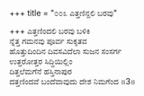 +++
title = "೦೦೩ ಎತ್ತಣಿನ್ದಲಿ ಬರವು"

+++
ಎತ್ತಣಿಂದಲಿ ಬರವು ಬಳಿಕಿ  
ನ್ನೆತ್ತ ಗಮನವು ಪೂರ್ವ ಸುಕೃತವ  
ಹೊತ್ತುದಿಂದಿನ ದಿವಸವಿದೆಲಾ ಸುಜನ ಸಂಸರ್ಗ  
ಉತ್ತರೋತ್ತರ ಸಿದ್ಧಿಯಿಲ್ಲಿಂ  
ದಿತ್ತಲೆಮಗೆನೆ ಹಸ್ತಿನಾಪುರ  
ದತ್ತಣಿಂದವೆ ಬಂದೆವಾವುದು ದೇಶ ನಿಮಗೆಂದ      ॥3॥
